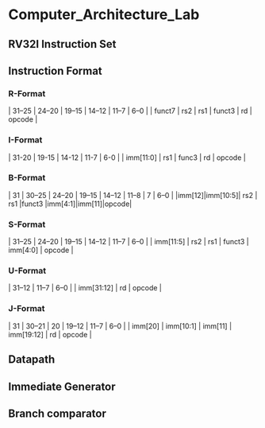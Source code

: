 # Computer_Architecture_Lab

## RV32I Instruction Set

## Instruction Format 

### R-Format
| 31–25  | 24–20 | 19–15 |  14–12 | 11–7 |  6–0   |
| funct7 |  rs2  |  rs1  | funct3 |  rd  | opcode |

### I-Format 
|    31-20   | 19-15 | 14-12 | 11-7 |  6-0   |
|  imm[11:0] |  rs1  | func3 |  rd  | opcode |

### B-Format    
|  31   |  30–25  | 24–20 | 19–15 | 14–12 |  11–8  |   7   | 6–0  |
|imm[12]|imm[10:5]|  rs2  |  rs1  |funct3 |imm[4:1]|imm[11]|opcode|

### S-Format
| 31–25     | 24–20 | 19–15 | 14–12  |   11–7   |   6–0   |
| imm[11:5] | rs2   | rs1   | funct3 | imm[4:0] | opcode  |

### U-Format
|   31–12    | 11–7 |  6–0   |
| imm[31:12] |  rd  | opcode |

### J-Format
|    31   |   30–21   |    20   |    19–12   | 11–7 |   6–0   |
| imm[20] | imm[10:1] | imm[11] | imm[19:12] |  rd  | opcode  |

## Datapath

## Immediate Generator

## Branch comparator
